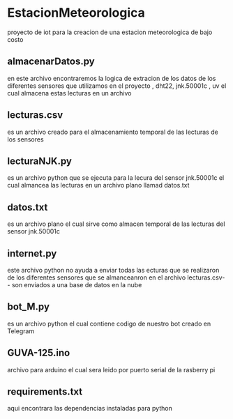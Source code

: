 # EstacionMeteorologica
proyecto de iot para la creacion de una estacion meteorologica de bajo costo

## almacenarDatos.py
en este archivo encontraremos la logica de extracion de los datos de los diferentes sensores que utilizamos en el proyecto , dht22, jnk.50001c , uv 
el  cual almacena estas lecturas en un archivo 
## lecturas.csv
es un archivo creado para el almacenamiento temporal de las lecturas de los sensores 

## lecturaNJK.py
es un archivo python que se ejecuta para la lecura del sensor jnk.50001c el cual almancea las lecturas en un archivo plano llamad datos.txt

## datos.txt

es un archivo plano el cual sirve como almacen temporal de las lecturas del sensor jnk.50001c

## internet.py
 este archivo python no ayuda a enviar todas las ecturas que se realizaron de los diferentes sensores  que se almanceanron en el archivo lecturas.csv-- son enviados a una base de datos en la nube

 ## bot_M.py 
es un archivo python el cual contiene codigo de nuestro bot creado en Telegram 

## GUVA-125.ino 
archivo para arduino el cual sera leido por puerto serial de la rasberry pi

## requirements.txt
 aqui encontrara las dependencias instaladas para python 